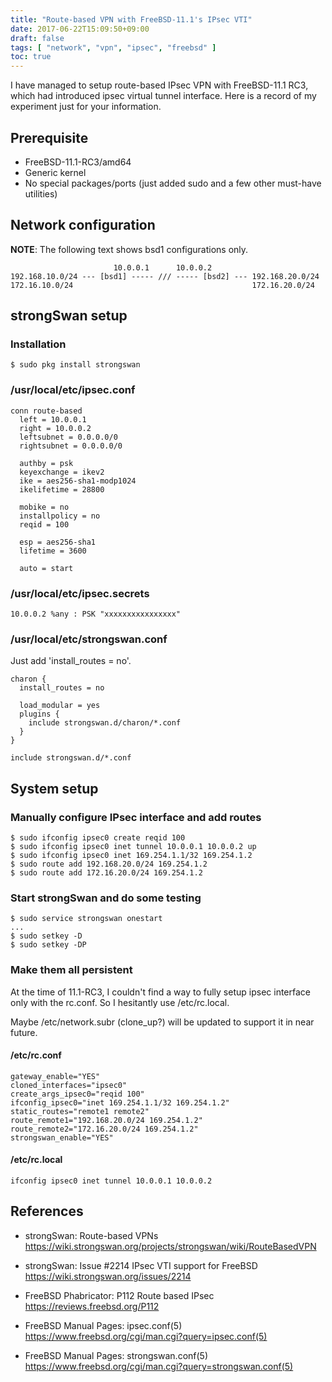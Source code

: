 ```yaml
---
title: "Route-based VPN with FreeBSD-11.1's IPsec VTI"
date: 2017-06-22T15:09:50+09:00
draft: false
tags: [ "network", "vpn", "ipsec", "freebsd" ]
toc: true
---
```

I have managed to setup route-based IPsec VPN with FreeBSD-11.1 RC3, which had introduced ipsec virtual tunnel interface.
Here is a record of my experiment just for your information.

## Prerequisite
* FreeBSD-11.1-RC3/amd64
* Generic kernel
* No special packages/ports (just added sudo and a few other must-have utilities)

## Network configuration
**NOTE**: The following text shows bsd1 configurations only.
```
                       10.0.0.1      10.0.0.2
192.168.10.0/24 --- [bsd1] ----- /// ----- [bsd2] --- 192.168.20.0/24
172.16.10.0/24                                        172.16.20.0/24
```

## strongSwan setup
### Installation
```
$ sudo pkg install strongswan
```

### /usr/local/etc/ipsec.conf
```
conn route-based
  left = 10.0.0.1
  right = 10.0.0.2
  leftsubnet = 0.0.0.0/0
  rightsubnet = 0.0.0.0/0

  authby = psk
  keyexchange = ikev2
  ike = aes256-sha1-modp1024
  ikelifetime = 28800

  mobike = no
  installpolicy = no
  reqid = 100

  esp = aes256-sha1
  lifetime = 3600

  auto = start
```

### /usr/local/etc/ipsec.secrets
```
10.0.0.2 %any : PSK "xxxxxxxxxxxxxxxx"
```

### /usr/local/etc/strongswan.conf
Just add 'install_routes = no'.
```
charon {
  install_routes = no

  load_modular = yes
  plugins {
    include strongswan.d/charon/*.conf
  }
}

include strongswan.d/*.conf
```

## System setup
### Manually configure IPsec interface and add routes
```
$ sudo ifconfig ipsec0 create reqid 100
$ sudo ifconfig ipsec0 inet tunnel 10.0.0.1 10.0.0.2 up
$ sudo ifconfig ipsec0 inet 169.254.1.1/32 169.254.1.2
$ sudo route add 192.168.20.0/24 169.254.1.2
$ sudo route add 172.16.20.0/24 169.254.1.2
```

### Start strongSwan and do some testing
```
$ sudo service strongswan onestart
...
$ sudo setkey -D
$ sudo setkey -DP
```

### Make them all persistent
At the time of 11.1-RC3, I couldn't find a way to fully setup ipsec interface only with the rc.conf. So I hesitantly use /etc/rc.local.

Maybe /etc/network.subr (clone_up?) will be updated to support it in near future.

#### /etc/rc.conf
```
gateway_enable="YES"
cloned_interfaces="ipsec0"
create_args_ipsec0="reqid 100"
ifconfig_ipsec0="inet 169.254.1.1/32 169.254.1.2"
static_routes="remote1 remote2"
route_remote1="192.168.20.0/24 169.254.1.2"
route_remote2="172.16.20.0/24 169.254.1.2"
strongswan_enable="YES"
```

#### /etc/rc.local
```
ifconfig ipsec0 inet tunnel 10.0.0.1 10.0.0.2
```

## References
* strongSwan: Route-based VPNs  
https://wiki.strongswan.org/projects/strongswan/wiki/RouteBasedVPN

* strongSwan: Issue #2214 IPsec VTI support for FreeBSD  
https://wiki.strongswan.org/issues/2214

* FreeBSD Phabricator: P112 Route based IPsec  
https://reviews.freebsd.org/P112

* FreeBSD Manual Pages: ipsec.conf(5)  
https://www.freebsd.org/cgi/man.cgi?query=ipsec.conf(5)

* FreeBSD Manual Pages: strongswan.conf(5)  
https://www.freebsd.org/cgi/man.cgi?query=strongswan.conf(5)
